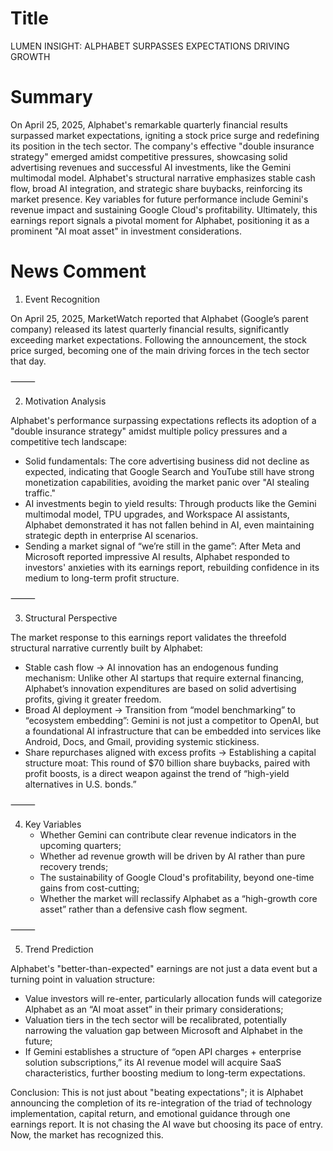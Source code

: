 # Title
LUMEN INSIGHT: ALPHABET SURPASSES EXPECTATIONS DRIVING GROWTH

# Summary
On April 25, 2025, Alphabet's remarkable quarterly financial results surpassed market expectations, igniting a stock price surge and redefining its position in the tech sector. The company's effective "double insurance strategy" emerged amidst competitive pressures, showcasing solid advertising revenues and successful AI investments, like the Gemini multimodal model. Alphabet's structural narrative emphasizes stable cash flow, broad AI integration, and strategic share buybacks, reinforcing its market presence. Key variables for future performance include Gemini's revenue impact and sustaining Google Cloud's profitability. Ultimately, this earnings report signals a pivotal moment for Alphabet, positioning it as a prominent "AI moat asset" in investment considerations.

# News Comment
1. Event Recognition

On April 25, 2025, MarketWatch reported that Alphabet (Google’s parent company) released its latest quarterly financial results, significantly exceeding market expectations. Following the announcement, the stock price surged, becoming one of the main driving forces in the tech sector that day.

⸻

2. Motivation Analysis

Alphabet's performance surpassing expectations reflects its adoption of a "double insurance strategy" amidst multiple policy pressures and a competitive tech landscape:
   - Solid fundamentals: The core advertising business did not decline as expected, indicating that Google Search and YouTube still have strong monetization capabilities, avoiding the market panic over "AI stealing traffic."
   - AI investments begin to yield results: Through products like the Gemini multimodal model, TPU upgrades, and Workspace AI assistants, Alphabet demonstrated it has not fallen behind in AI, even maintaining strategic depth in enterprise AI scenarios.
   - Sending a market signal of “we’re still in the game”: After Meta and Microsoft reported impressive AI results, Alphabet responded to investors' anxieties with its earnings report, rebuilding confidence in its medium to long-term profit structure.

⸻

3. Structural Perspective

The market response to this earnings report validates the threefold structural narrative currently built by Alphabet:
   - Stable cash flow → AI innovation has an endogenous funding mechanism: Unlike other AI startups that require external financing, Alphabet’s innovation expenditures are based on solid advertising profits, giving it greater freedom.
   - Broad AI deployment → Transition from “model benchmarking” to “ecosystem embedding”: Gemini is not just a competitor to OpenAI, but a foundational AI infrastructure that can be embedded into services like Android, Docs, and Gmail, providing systemic stickiness.
   - Share repurchases aligned with excess profits → Establishing a capital structure moat: This round of $70 billion share buybacks, paired with profit boosts, is a direct weapon against the trend of “high-yield alternatives in U.S. bonds.”

⸻

4. Key Variables
   - Whether Gemini can contribute clear revenue indicators in the upcoming quarters;
   - Whether ad revenue growth will be driven by AI rather than pure recovery trends;
   - The sustainability of Google Cloud's profitability, beyond one-time gains from cost-cutting;
   - Whether the market will reclassify Alphabet as a “high-growth core asset” rather than a defensive cash flow segment.

⸻

5. Trend Prediction

Alphabet's "better-than-expected" earnings are not just a data event but a turning point in valuation structure:
   - Value investors will re-enter, particularly allocation funds will categorize Alphabet as an “AI moat asset” in their primary considerations;
   - Valuation tiers in the tech sector will be recalibrated, potentially narrowing the valuation gap between Microsoft and Alphabet in the future;
   - If Gemini establishes a structure of “open API charges + enterprise solution subscriptions,” its AI revenue model will acquire SaaS characteristics, further boosting medium to long-term expectations.

Conclusion: This is not just about "beating expectations"; it is Alphabet announcing the completion of its re-integration of the triad of technology implementation, capital return, and emotional guidance through one earnings report. It is not chasing the AI wave but choosing its pace of entry. Now, the market has recognized this.
